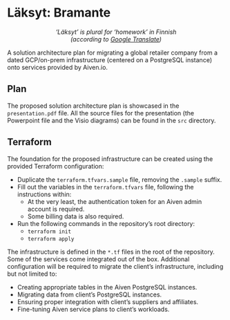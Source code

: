 # Läksyt: Bramante

<p align="center">
<em>‘Läksyt’ is plural for ‘homework’ in Finnish<br>(according to <a href="https://translate.google.com/?sl=fi&tl=en&text=l%C3%A4ksyt&op=translate">Google Translate</a>)</em>
</p>

A solution architecture plan for migrating a global retailer company from a dated GCP/on-prem infrastructure (centered on a PostgreSQL instance) onto services provided by Aiven.io.

## Plan

The proposed solution architecture plan is showcased in the `presentation.pdf` file.
All the source files for the presentation (the Powerpoint file and the Visio diagrams) can be found in the `src` directory.

## Terraform

The foundation for the proposed infrastructure can be created using the provided Terraform configuration:

- Duplicate the `terraform.tfvars.sample` file, removing the `.sample` suffix.
- Fill out the variables in the `terraform.tfvars` file, following the instructions within:
  - At the very least, the authentication token for an Aiven admin account is required.
  - Some billing data is also required.
- Run the following commands in the repository’s root directory:
  - `terraform init`
  - `terraform apply`

The infrastructure is defined in the `*.tf` files in the root of the repository.
Some of the services come integrated out of the box.
Additional configuration will be required to migrate the client’s infrastructure, including but not limited to:

- Creating appropriate tables in the Aiven PostgreSQL instances.
- Migrating data from client’s PostgreSQL instances.
- Ensuring proper integration with client’s suppliers and affiliates.
- Fine-tuning Aiven service plans to client’s workloads.
